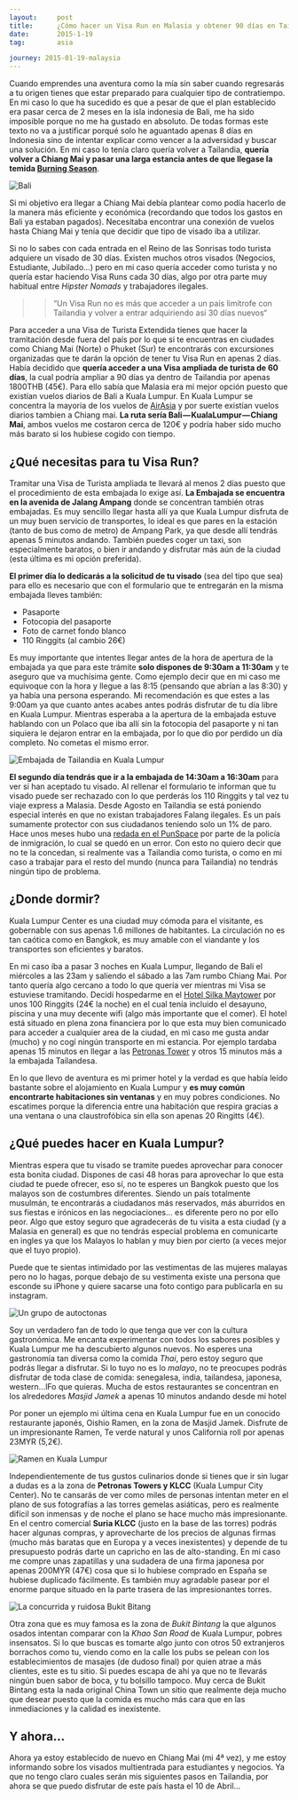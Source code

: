 ```yaml
---
layout:     post
title:      ¿Cómo hacer un Visa Run en Malasia y obtener 90 días en Tailandia?
date:       2015-1-19
tag:        asia

journey: 2015-01-19-malaysia
---
```

Cuando emprendes una aventura como la mía sin saber cuando regresarás a tu origen tienes que estar preparado para cualquier tipo de contratiempo. En mi caso lo que ha sucedido es que a pesar de que el plan establecido era pasar cerca de 2 meses en la isla indonesia de Bali, me ha sido imposible porque no me ha gustado en absoluto. De todas formas este texto no va a justificar porqué solo he aguantado apenas 8 días en Indonesia sino de intentar explicar como vencer a la adversidad y buscar una solución. En mi caso lo tenía claro quería volver a Tailandia, **quería volver a Chiang Mai y pasar una larga estancia antes de que llegase la temida [Burning Season](http://www.chiangmaicitynews.com/news.php?id=1565)**.

![Bali](/assets/images/posts/bali-beach-computer.jpg)

Si mi objetivo era llegar a Chiang Mai debía plantear como podía hacerlo de la manera más eficiente y económica (recordando que todos los gastos en Bali ya estaban pagados). Necesitaba encontrar una conexión de vuelos hasta Chiang Mai y tenía que decidir que tipo de visado iba a utilizar.

Si no lo sabes con cada entrada en el Reino de las Sonrisas todo turista adquiere un visado de 30 días. Existen muchos otros visados (Negocios, Estudiante, Jubilado…) pero en mi caso quería acceder como turista y no quería estar haciendo Visa Runs cada 30 días, algo por otra parte muy habitual entre *Hipster Nomads* y trabajadores ilegales.

>> “Un Visa Run no es más que acceder a un país limítrofe con Tailandia y volver a entrar adquiriendo así 30 días nuevos“

Para acceder a una Visa de Turista Extendida tienes que hacer la tramitación desde fuera del país por lo que si te encuentras en ciudades como Chiang Mai (Norte) o Phuket (Sur) te encontrarás con excursiones organizadas que te darán la opción de tener tu Visa Run en apenas 2 días. Había decidido que **quería acceder a una Visa ampliada de turista de 60 días**, la cual podría ampliar a 90 días ya dentro de Tailandia por apenas 1800THB (45€). Para ello sabía que Malasia era mi mejor opción puesto que existían vuelos diarios de Bali a Kuala Lumpur. En Kuala Lumpur se concentra la mayoría de los vuelos de [AirAsia](http://airasia.com/) y por suerte existían vuelos diarios tambien a Chiang mai. **La ruta sería Bali — KualaLumpur — Chiang Mai**, ambos vuelos me costaron cerca de 120€ y podría haber sido mucho más barato si los hubiese cogido con tiempo.

## ¿Qué necesitas para tu Visa Run?
Tramitar una Visa de Turista ampliada te llevará al menos 2 días puesto que el procedimiento de esta embajada lo exige así. **La Embajada se encuentra en la avenida de Jalang Ampang** donde se concentran también otras embajadas. Es muy sencillo llegar hasta allí ya que Kuala Lumpur disfruta de un muy buen servicio de transportes, lo ideal es que pares en la estación (tanto de bus como de metro) de Ampang Park, ya que desde allí tendrás apenas 5 minutos andando. También puedes coger un taxi, son especialmente baratos, o bien ir andando y disfrutar más aún de la ciudad (esta última es mi opción preferida).


**El primer día lo dedicarás a la solicitud de tu visado** (sea del tipo que sea) para ello es necesario que con el formulario que te entregarán en la misma embajada lleves también:
*   Pasaporte
*   Fotocopia del pasaporte
*   Foto de carnet fondo blanco
*   110 Ringgits (al cambio 26€)

Es muy importante que intentes llegar antes de la hora de apertura de la embajada ya que para este trámite **solo dispones de 9:30am a 11:30am** y te aseguro que va muchísima gente. Como ejemplo decir que en mi caso me equivoque con la hora y llegue a las 8:15 (pensando que abrían a las 8:30) y ya había una persona esperando. Mi recomendación es que estes a las 9:00am ya que cuanto antes acabes antes podrás disfrutar de tu día libre en Kuala Lumpur. Mientras esperaba a la apertura de la embajada estuve hablando con un Polaco que iba allí sin la fotocopia del pasaporte y ni tan siquiera le dejaron entrar en la embajada, por lo que dio por perdido un día completo. No cometas el mismo error.

![Embajada de Tailandia en Kuala Lumpur](/assets/images/posts/kuala-lumpur-thailand-embassy.jpg)

**El segundo día tendrás que ir a la embajada de 14:30am a 16:30am** para ver si han aceptado tu visado. Al rellenar el formulario te informan que tu visado puede ser rechazado con lo que perderás los 110 Ringgits y tal vez tu viaje express a Malasia. Desde Agosto en Tailandia se está poniendo especial interés en que no existan trabajadores Falang ilegales. Es un país sumamente protector con sus ciudadanos teniendo solo un 1% de paro. Hace unos meses hubo una [redada en el PunSpace](http://www.johnnyfd.com/2014/09/live-updates-immigration-crackdown-in.html) por parte de la policía de inmigración, lo cual se quedó en un error. Con esto no quiero decir que no te la concedan, si realmente vas a Tailandia como turista, o como en mi caso a trabajar para el resto del mundo (nunca para Tailandia) no tendrás ningún tipo de problema.

## ¿Donde dormir?
Kuala Lumpur Center es una ciudad muy cómoda para el visitante, es gobernable con sus apenas 1.6 millones de habitantes. La circulación no es tan caótica como en Bangkok, es muy amable con el viandante y los transportes son eficientes y baratos.

En mi caso iba a pasar 3 noches en Kuala Lumpur, llegando de Bali el miércoles a las 23am y saliendo el sábado a las 7am rumbo Chiang Mai. Por tanto quería algo cercano a todo lo que quería ver mientras mi Visa se estuviese tramitando. Decidí hospedarme en el [Hotel Silka Maytower](http://www.silkahotels.com/maytower/) por unos 100 Ringgits (24€ la noche) en el cual tenía incluido el desayuno, piscina y una muy decente wifi (algo más importante que el comer). El hotel está situado en plena zona financiera por lo que esta muy bien comunicado para acceder a cualquier area de la ciudad, en mi caso me gusta andar (mucho) y no cogí ningún transporte en mi estancia. Por ejemplo tardaba apenas 15 minutos en llegar a las [Petronas Tower](https://en.wikipedia.org/wiki/Petronas_Towers) y otros 15 minutos más a la embajada Tailandesa.

En lo que llevo de aventura es mi primer hotel y la verdad es que había leído bastante sobre el alojamiento en Kuala Lumpur y **es muy común encontrarte habitaciones sin ventanas** y en muy pobres condiciones. No escatimes porque la diferencia entre una habitación que respira gracias a una ventana o una claustrofóbica sin ella son apenas 20 Ringitts (4€).

## ¿Qué puedes hacer en Kuala Lumpur?
Mientras espera que tu visado se tramite puedes aprovechar para conocer esta bonita ciudad. Dispones de casi 48 horas para aprovechar lo que esta ciudad te puede ofrecer, eso sí, no te esperes un Bangkok puesto que los malayos son de costumbres diferentes. Siendo un país totalmente musulmán, te encontrarás a ciudadanos más reservados, más aburridos en sus fiestas e irónicos en las negociaciones… es diferente pero no por ello peor. Algo que estoy seguro que agradecerás de tu visita a esta ciudad (y a Malasia en general) es que no tendrás especial problema en comunicarte en ingles ya que los Malayos lo hablan y muy bien por cierto (a veces mejor que el tuyo propio).

Puede que te sientas intimidado por las vestimentas de las mujeres malayas pero no lo hagas, porque debajo de su vestimenta existe una persona que esconde su iPhone y quiere sacarse una foto contigo para publicarla en su instagram.

![Un grupo de autoctonas](/assets/images/posts/kuala-lumpur-girls.jpg)

Soy un verdadero fan de todo lo que tenga que ver con la cultura gastronómica. Me encanta experimentar con todos los sabores posibles y Kuala Lumpur me ha descubierto algunos nuevos. No esperes una gastronomía tan diversa como la comida *Thai*, pero estoy seguro que podrás llegar a disfrutar. Si lo tuyo no es lo *malayo*, no te preocupes podrás disfrutar de toda clase de comida: senegalesa, india, tailandesa, japonesa, western…lFo que quieras. Mucha de estos restaurantes se concentran en los alrededores *Masjid Jamek* a apenas 10 minutos andando desde mi hotel

Por poner un ejemplo mi última cena en Kuala Lumpur fue en un conocido restaurante japonés, Oishio Ramen, en la zona de Masjid Jamek. Disfrute de un impresionante Ramen, Te verde natural y unos California roll por apenas 23MYR (5,2€).

![Ramen en Kuala Lumpur](/assets/images/posts/kuala-lumpur-japanese-ramen.jpg)

Independientemente de tus gustos culinarios donde si tienes que ir sin lugar a dudas es a la zona de **Petronas Towers y KLCC** (Kuala Lumpur City Center). No te cansarás de ver como miles de personas intentan meter en el plano de sus fotografías a las torres gemelas asiáticas, pero es realmente difícil son inmensas y de noche el plano se hace mucho más impresionante. En el centro comercial **Suria KLCC** (justo en la base de las torres) podrás hacer algunas compras, y aprovecharte de los precios de algunas firmas (mucho más baratas que en Europa y a veces inexistentes) y depende de tu presupuesto podrás darte un capricho en las de alto-standing. En mi caso me compre unas zapatillas y una sudadera de una firma japonesa por apenas 200MYR (47€) cosa que si lo hubiese comprado en España se hubiese duplicado fácilmente. Es también muy agradable pasear por el enorme parque situado en la parte trasera de las impresionantes torres.

![La concurrida y ruidosa Bukit Bitang](/assets/images/posts/kuala-lumpur-bukit-bintang.jpg)

Otra zona que es muy famosa es la zona de *Bukit Bintang* la que algunos osados intentan comparar con la *Khao San Road* de Kuala Lumpur, pobres insensatos. Si lo que buscas es tomarte algo junto con otros 50 extranjeros borrachos como tu, viendo como en la calle los pubs se pelean con los establecimientos de masajes (de dudoso final) por quien atrae a más clientes, este es tu sitio. Si puedes escapa de ahí ya que no te llevarás ningún buen sabor de boca, y tu bolsillo tampoco. Muy cerca de Bukit Bintang esta la nada original China Town un sitio que realmente deja mucho que desear puesto que la comida es mucho más cara que en las inmediaciones y la calidad es inexistente.

## Y ahora…
Ahora ya estoy establecido de nuevo en Chiang Mai (mi 4ª vez), y me estoy informando sobre los visados multientrada para estudiantes y negocios. Ya que no tengo claro cuales serán mis siguientes pasos en Tailandia, por ahora se que puedo disfrutar de este país hasta el 10 de Abril…
